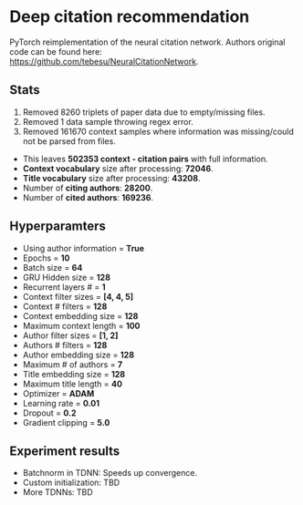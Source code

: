 # Deep citation recommendation
PyTorch reimplementation of the neural citation network.
Authors original code can be found here:  
https://github.com/tebesu/NeuralCitationNetwork. 

## Stats  

1. Removed 8260 triplets of paper data due to empty/missing files.  
2. Removed 1 data sample throwing regex error.  
3. Removed 161670 context samples where information was missing/could not be parsed from files.   
* This leaves __502353 context - citation pairs__ with full information.
* __Context vocabulary__ size after processing: __72046__.  
* __Title vocabulary__ size after processing: __43208__.  
* Number of __citing authors__: __28200__.  
* Number of __cited authors__: __169236__.  

## Hyperparamters  

* Using author information = __True__
* Epochs = __10__  
* Batch size = __64__  
* GRU Hidden size = __128__  
* Recurrent layers # = __1__  
* Context filter sizes = __[4, 4, 5]__  
* Context # filters = __128__   
* Context embedding size = __128__  
* Maximum context length = __100__  
* Author filter sizes = __[1, 2]__  
* Authors # filters = __128__  
* Author embedding size = __128__  
* Maximum # of authors = __7__  
* Title embedding size = __128__  
* Maximum title length = __40__  
* Optimizer = __ADAM__  
* Learning rate = __0.01__  
* Dropout = __0.2__  
* Gradient clipping = __5.0__  

## Experiment results  
* Batchnorm in TDNN: Speeds up convergence.   
* Custom initialization: TBD  
* More TDNNs: TBD  
